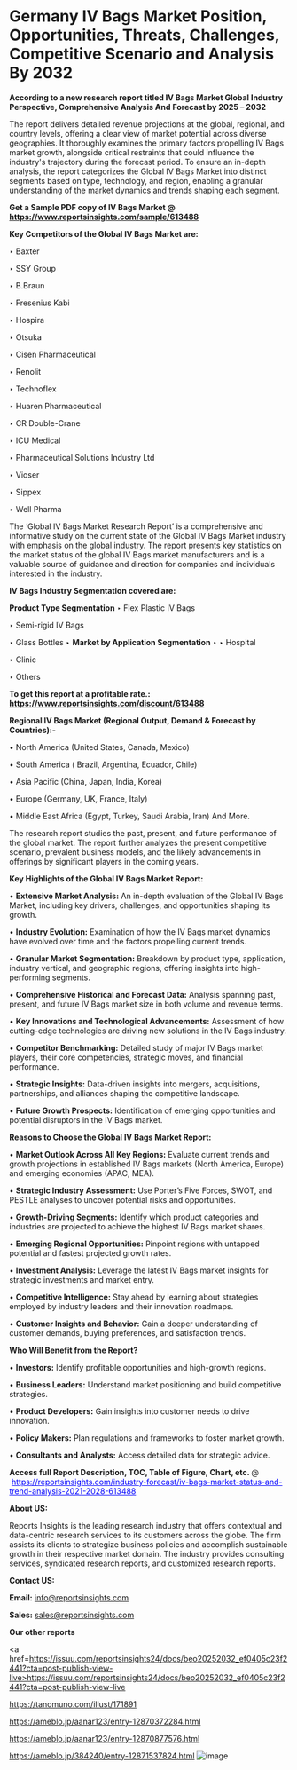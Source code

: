 # Germany IV Bags Market Position, Opportunities, Threats, Challenges, Competitive Scenario and Analysis By 2032

<strong>According to a new research report titled IV Bags Market Global Industry Perspective, Comprehensive Analysis And Forecast by 2025 – 2032</strong>

The report delivers detailed revenue projections at the global, regional, and country levels, offering a clear view of market potential across diverse geographies. It thoroughly examines the primary factors propelling IV Bags market growth, alongside critical restraints that could influence the industry's trajectory during the forecast period. To ensure an in-depth analysis, the report categorizes the Global IV Bags Market into distinct segments based on type, technology, and region, enabling a granular understanding of the market dynamics and trends shaping each segment.

<strong>Get a Sample PDF copy of IV Bags Market </strong><strong>@<a href=https://www.reportsinsights.com/sample/613488 style=color:#0000ff;> https://www.reportsinsights.com/sample/613488</a></strong></font>

<strong>Key Competitors of the Global IV Bags Market are:</strong>

‣ Baxter

‣ SSY Group

‣ B.Braun

‣ Fresenius Kabi

‣ Hospira

‣ Otsuka

‣ Cisen Pharmaceutical

‣ Renolit

‣ Technoflex

‣ Huaren Pharmaceutical

‣ CR Double-Crane

‣ ICU Medical

‣ Pharmaceutical Solutions Industry Ltd

‣ Vioser

‣ Sippex

‣ Well Pharma

The ‘Global IV Bags Market Research Report’ is a comprehensive and informative study on the current state of the Global IV Bags Market industry with emphasis on the global industry. The report presents key statistics on the market status of the global IV Bags market manufacturers and is a valuable source of guidance and direction for companies and individuals interested in the industry.

<strong>IV Bags Industry Segmentation covered are:</strong>

<strong>Product Type Segmentation</strong>
‣
Flex Plastic IV Bags

‣ Semi-rigid IV Bags

‣ Glass Bottles
‣ 
<strong>Market by Application Segmentation</strong>
‣
‣  Hospital

‣ Clinic

‣ Others

<strong>To get this report at a profitable rate.: <a href=https://www.reportsinsights.com/discount/613488 style=color:#0000ff;>https://www.reportsinsights.com/discount/613488</a></strong></font>

<strong>Regional IV Bags Market (Regional Output, Demand &amp; Forecast by Countries):-</strong>

• North America (United States, Canada, Mexico)

• South America ( Brazil, Argentina, Ecuador, Chile)

• Asia Pacific (China, Japan, India, Korea)

• Europe (Germany, UK, France, Italy)

• Middle East Africa (Egypt, Turkey, Saudi Arabia, Iran) And More.

The research report studies the past, present, and future performance of the global market. The report further analyzes the present competitive scenario, prevalent business models, and the likely advancements in offerings by significant players in the coming years.

<strong>Key Highlights of the Global IV Bags Market Report:</strong>

• <strong>Extensive Market Analysis:</strong> An in-depth evaluation of the Global IV Bags Market, including key drivers, challenges, and opportunities shaping its growth.

• <strong>Industry Evolution:</strong> Examination of how the IV Bags market dynamics have evolved over time and the factors propelling current trends.

• <strong>Granular Market Segmentation:</strong> Breakdown by product type, application, industry vertical, and geographic regions, offering insights into high-performing segments.

• <strong>Comprehensive Historical and Forecast Data:</strong> Analysis spanning past, present, and future IV Bags market size in both volume and revenue terms.

• <strong>Key Innovations and Technological Advancements:</strong> Assessment of how cutting-edge technologies are driving new solutions in the IV Bags industry.

• <strong>Competitor Benchmarking:</strong> Detailed study of major IV Bags market players, their core competencies, strategic moves, and financial performance.

• <strong>Strategic Insights:</strong> Data-driven insights into mergers, acquisitions, partnerships, and alliances shaping the competitive landscape.

• <strong>Future Growth Prospects:</strong> Identification of emerging opportunities and potential disruptors in the IV Bags market.

<strong>Reasons to Choose the Global IV Bags Market Report:</strong>

• <strong>Market Outlook Across All Key Regions:</strong> Evaluate current trends and growth projections in established IV Bags markets (North America, Europe) and emerging economies (APAC, MEA).

• <strong>Strategic Industry Assessment:</strong> Use Porter’s Five Forces, SWOT, and PESTLE analyses to uncover potential risks and opportunities.

• <strong>Growth-Driving Segments:</strong> Identify which product categories and industries are projected to achieve the highest IV Bags market shares.

• <strong>Emerging Regional Opportunities:</strong> Pinpoint regions with untapped potential and fastest projected growth rates.

• <strong>Investment Analysis:</strong> Leverage the latest IV Bags market insights for strategic investments and market entry.

• <strong>Competitive Intelligence:</strong> Stay ahead by learning about strategies employed by industry leaders and their innovation roadmaps.

• <strong>Customer Insights and Behavior:</strong> Gain a deeper understanding of customer demands, buying preferences, and satisfaction trends.

<strong>Who Will Benefit from the Report?</strong>

• <strong>Investors:</strong> Identify profitable opportunities and high-growth regions.

• <strong>Business Leaders:</strong> Understand market positioning and build competitive strategies.

• <strong>Product Developers:</strong> Gain insights into customer needs to drive innovation.

• <strong>Policy Makers:</strong> Plan regulations and frameworks to foster market growth.

• <strong>Consultants and Analysts:</strong> Access detailed data for strategic advice.
</ul>
<strong>Access full Report Description, TOC, Table of Figure, Chart, etc. </strong>@  <a href=https://reportsinsights.com/industry-forecast/iv-bags-market-status-and-trend-analysis-2021-2028-613488 style=color:#0000ff;>https://reportsinsights.com/industry-forecast/iv-bags-market-status-and-trend-analysis-2021-2028-613488</a></font>

<strong><strong>About US</strong>:</strong>

Reports Insights is the leading research industry that offers contextual and data-centric research services to its customers across the globe. The firm assists its clients to strategize business policies and accomplish sustainable growth in their respective market domain. The industry provides consulting services, syndicated research reports, and customized research reports.

<strong>Contact US:</strong>

<p class=""""><b>Email:</b> <a href=mailto:info@reportsinsights.com>info@reportsinsights.com</a></p>
<p class=""""><b>Sales:</b> <a href=mailto:sales@reportsinsights.com>sales@reportsinsights.com</a></p>

<strong>Our other reports</strong>

<a href=https://issuu.com/reportsinsights24/docs/beo20252032_ef0405c23f2441?cta=post-publish-view-live>https://issuu.com/reportsinsights24/docs/beo20252032_ef0405c23f2441?cta=post-publish-view-live</a>

<a href=https://tanomuno.com/illust/171891>https://tanomuno.com/illust/171891</a>

<a href=https://ameblo.jp/aanar123/entry-12870372284.html>https://ameblo.jp/aanar123/entry-12870372284.html</a>

<a href=https://ameblo.jp/aanar123/entry-12870877576.html>https://ameblo.jp/aanar123/entry-12870877576.html</a>

<a href=https://ameblo.jp/384240/entry-12871537824.html>https://ameblo.jp/384240/entry-12871537824.html</a>
![image](https://github.com/user-attachments/assets/dc4d71c8-31d4-437f-bd6b-8cd2c996939a)
